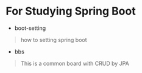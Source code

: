 # For Studying Spring Boot
* boot-setting
> how to setting spring boot
* bbs
> This is a common board with CRUD by JPA
